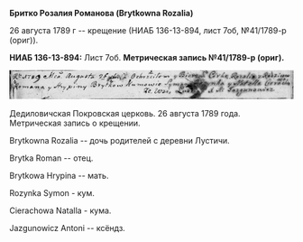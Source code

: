 **Бритко Розалия Романова (Brytkowna Rozalia)**

26 августа 1789 г -- крещение (НИАБ 136-13-894, лист 7об, №41/1789-р
(ориг)).

**НИАБ 136-13-894:** Лист 7об. **Метрическая запись №41/1789-р (ориг).**

![](./media/94e9c93e953ba7687ead2186ebf4d1e0aca49464.png)

Дедиловичская Покровская церковь. 26 августа 1789 года. Метрическая
запись о крещении.

Brytkowna Rozalia -- дочь родителей с деревни Лустичи.

Brytka Roman -- отец.

Brytkowa Hrypina -- мать.

Rozynka Symon - кум.

Cierachowa Natalla - кума.

Jazgunowicz Antoni -- ксёндз.
